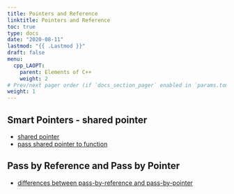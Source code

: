 ```yaml
---
title: Pointers and Reference
linktitle: Pointers and Reference
toc: true
type: docs
date: "2020-08-11"
lastmod: "{{ .Lastmod }}"
draft: false
menu:
  cpp_LAOPT:
    parent: Elements of C++
    weight: 2
# Prev/next pager order (if `docs_section_pager` enabled in `params.toml`)
weight: 1
---
```


## Smart Pointers - shared pointer

* [shared pointer](https://docs.microsoft.com/en-us/cpp/cpp/how-to-create-and-use-shared-ptr-instances?view=vs-2019)
* [pass shared pointer to function](https://www.internalpointers.com/post/move-smart-pointers-and-out-functions-modern-c)


## Pass by Reference and Pass by Pointer

* [differences between pass-by-reference and pass-by-pointer](https://www.geeksforgeeks.org/passing-by-pointer-vs-passing-by-reference-in-c/)

